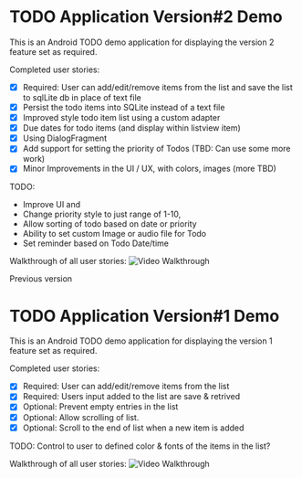 # TODO Application Version#2 Demo

This is an Android TODO demo application for displaying the version 2 feature set as required.

Completed user stories:

* [x] Required: User can add/edit/remove items from the list and save the list to sqlLite db in place of text file
* [x] Persist the todo items into SQLite instead of a text file
* [x] Improved style todo item list using a custom adapter
* [x] Due dates for todo items (and display within listview item)
* [x] Using DialogFragment
* [x] Add support for setting the priority of Todos (TBD: Can use some more work)
* [x] Minor Improvements in the UI / UX, with colors, images (more TBD)

TODO: 
* Improve UI and 
* Change priority style to just range of 1-10, 
* Allow sorting of todo based on date or priority
* Ability to set custom Image or audio file for Todo
* Set reminder based on Todo Date/time

Walkthrough of all user stories:
![Video Walkthrough](TodoApp_v02.gif)

Previous version

# TODO Application Version#1 Demo

This is an Android TODO demo application for displaying the version 1 feature set as required.

Completed user stories:

 * [x] Required: User can add/edit/remove items from the list 
 * [x] Required: Users input added to the list are save & retrived
 * [x] Optional: Prevent empty entries in the list
 * [x] Optional: Allow scrolling of list. 
 * [x] Optional: Scroll to the end of list when a new item is added
 
TODO: 
Control to user to defined color & fonts of the items in the list?


Walkthrough of all user stories:
![Video Walkthrough](TodoApp_v01.gif)
